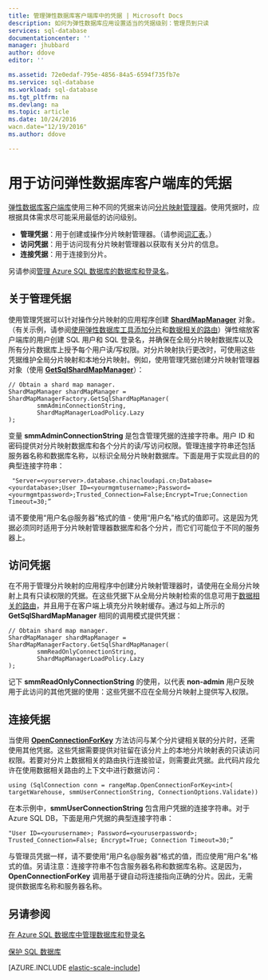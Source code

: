 ```yaml
---
title: 管理弹性数据库客户端库中的凭据 | Microsoft Docs
description: 如何为弹性数据库应用设置适当的凭据级别：管理员到只读
services: sql-database
documentationcenter: ''
manager: jhubbard
author: ddove
editor: ''

ms.assetid: 72e0edaf-795e-4856-84a5-6594f735fb7e
ms.service: sql-database
ms.workload: sql-database
ms.tgt_pltfrm: na
ms.devlang: na
ms.topic: article
ms.date: 10/24/2016
wacn.date="12/19/2016"
ms.author: ddove

---
```

# 用于访问弹性数据库客户端库的凭据

[弹性数据库客户端库](http://www.nuget.org/packages/Microsoft.Azure.SqlDatabase.ElasticScale.Client)使用三种不同的凭据来访问[分片映射管理器](/documentation/articles/sql-database-elastic-scale-shard-map-management/)。使用凭据时，应根据具体需求尽可能采用最低的访问级别。

* **管理凭据**：用于创建或操作分片映射管理器。（请参阅[词汇表](/documentation/articles/sql-database-elastic-scale-glossary/)。）
* **访问凭据**：用于访问现有分片映射管理器以获取有关分片的信息。
* **连接凭据**：用于连接到分片。

另请参阅[管理 Azure SQL 数据库的数据库和登录名](/documentation/articles/sql-database-manage-logins/)。
 
## 关于管理凭据

使用管理凭据可以针对操作分片映射的应用程序创建 [**ShardMapManager**](https://msdn.microsoft.com/zh-cn/library/azure/microsoft.azure.sqldatabase.elasticscale.shardmanagement.shardmapmanager.aspx) 对象。（有关示例，请参阅[使用弹性数据库工具添加分片](/documentation/articles/sql-database-elastic-scale-add-a-shard/)和[数据相关的路由](/documentation/articles/sql-database-elastic-scale-data-dependent-routing/)）弹性缩放客户端库的用户创建 SQL 用户和 SQL 登录名，并确保在全局分片映射数据库以及所有分片数据库上授予每个用户读/写权限。对分片映射执行更改时，可使用这些凭据维护全局分片映射和本地分片映射。例如，使用管理凭据创建分片映射管理器对象（使用 [**GetSqlShardMapManager**](https://msdn.microsoft.com/zh-cn/library/azure/microsoft.azure.sqldatabase.elasticscale.shardmanagement.shardmapmanagerfactory.getsqlshardmapmanager.aspx)）：

	// Obtain a shard map manager. 
	ShardMapManager shardMapManager = ShardMapManagerFactory.GetSqlShardMapManager( 
	        smmAdminConnectionString, 
	        ShardMapManagerLoadPolicy.Lazy 
	); 

变量 **smmAdminConnectionString** 是包含管理凭据的连接字符串。用户 ID 和密码提供对分片映射数据库和各个分片的读/写访问权限。管理连接字符串还包括服务器名称和数据库名称，以标识全局分片映射数据库。下面是用于实现此目的的典型连接字符串：

	 "Server=<yourserver>.database.chinacloudapi.cn;Database=<yourdatabase>;User ID=<yourmgmtusername>;Password=<yourmgmtpassword>;Trusted_Connection=False;Encrypt=True;Connection Timeout=30;” 

请不要使用“用户名@服务器”格式的值 - 使用“用户名”格式的值即可。这是因为凭据必须同时适用于分片映射管理器数据库和各个分片，而它们可能位于不同的服务器上。

## 访问凭据
  
在不用于管理分片映射的应用程序中创建分片映射管理器时，请使用在全局分片映射上具有只读权限的凭据。在这些凭据下从全局分片映射检索的信息可用于[数据相关的路由](/documentation/articles/sql-database-elastic-scale-data-dependent-routing/)，并且用于在客户端上填充分片映射缓存。通过与如上所示的 **GetSqlShardMapManager** 相同的调用模式提供凭据：

    // Obtain shard map manager. 
    ShardMapManager shardMapManager = ShardMapManagerFactory.GetSqlShardMapManager( 
            smmReadOnlyConnectionString, 
            ShardMapManagerLoadPolicy.Lazy
    );  

记下 **smmReadOnlyConnectionString** 的使用，以代表 **non-admin** 用户反映用于此访问的其他凭据的使用：这些凭据不应在全局分片映射上提供写入权限。

## 连接凭据 

当使用 [**OpenConnectionForKey**](https://msdn.microsoft.com/zh-cn/library/azure/microsoft.azure.sqldatabase.elasticscale.shardmanagement.shardmap.openconnectionforkey.aspx) 方法访问与某个分片键相关联的分片时，还需使用其他凭据。这些凭据需要提供对驻留在该分片上的本地分片映射表的只读访问权限。若要对分片上数据相关的路由执行连接验证，则需要此凭据。此代码片段允许在使用数据相关路由的上下文中进行数据访问：
 
	using (SqlConnection conn = rangeMap.OpenConnectionForKey<int>( 
	targetWarehouse, smmUserConnectionString, ConnectionOptions.Validate)) 

在本示例中，**smmUserConnectionString** 包含用户凭据的连接字符串。对于 Azure SQL DB，下面是用户凭据的典型连接字符串：

	"User ID=<yourusername>; Password=<youruserpassword>; Trusted_Connection=False; Encrypt=True; Connection Timeout=30;”  

与管理员凭据一样，请不要使用“用户名@服务器”格式的值，而应使用“用户名”格式的值。另请注意：连接字符串不包含服务器名称和数据库名称。这是因为，**OpenConnectionForKey** 调用基于键自动将连接指向正确的分片。因此，无需提供数据库名称和服务器名称。

## 另请参阅
[在 Azure SQL 数据库中管理数据库和登录名](/documentation/articles/sql-database-manage-logins/)

[保护 SQL 数据库](/documentation/articles/sql-database-security/)


[AZURE.INCLUDE [elastic-scale-include](../../includes/elastic-scale-include.md)]
 

<!---HONumber=Mooncake_1212_2016-->